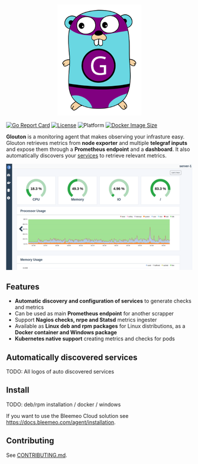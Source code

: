 <p align="center">
   <img src="logo_glouton.svg" alt="Glouton" height="300"/>
</p>

[![Go Report Card](https://goreportcard.com/badge/github.com/bleemeo/glouton)](https://goreportcard.com/report/github.com/bleemeo/glouton)
[![License](https://img.shields.io/badge/license-Apache%202.0-blue.svg)](https://github.com/bleemeo/glouton/blob/master/LICENSE)
![Platform](https://img.shields.io/badge/platform-linux%20%7C%20windows%20%7C%20macos-informational)
[![Docker Image Size](https://img.shields.io/docker/image-size/bleemeo/glouton)](https://hub.docker.com/r/bleemeo/glouton/tags)

**Glouton** is a monitoring agent that makes observing your infrasture easy. Glouton retrieves metrics from **node exporter** and multiple **telegraf inputs** and expose them through a **Prometheus endpoint** and a **dashboard**. It also automatically discovers your [services](#automatically-discovered-services) to retrieve relevant metrics. 


<img src="webui/preview/dashboard.png" alt="Dashboard"/>

## Features

- **Automatic discovery and configuration of services** to generate checks and metrics
- Can be used as main **Prometheus endpoint** for another scrapper
- Support **Nagios checks, nrpe and Statsd** metrics ingester
- Available as **Linux deb and rpm packages** for Linux distributions, as a **Docker container and Windows package**
- **Kubernetes native support** creating metrics and checks for pods

## Automatically discovered services

TODO: All logos of auto discovered services
## Install

TODO: deb/rpm installation / docker / windows

If you want to use the Bleemeo Cloud solution see https://docs.bleemeo.com/agent/installation.

## Contributing

See [CONTRIBUTING.md](CONTRIBUTING.md).
